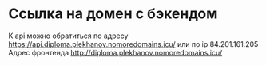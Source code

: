 # Ссылка на домен с бэкендом
К api можно обратиться по адресу https://api.diploma.plekhanov.nomoredomains.icu/ или по ip 84.201.161.205 Адрес фронтенда http://diploma.plekhanov.nomoredomains.icu/
